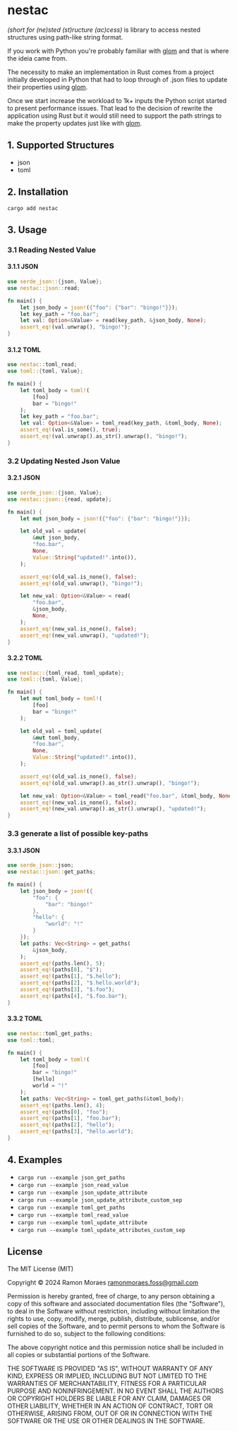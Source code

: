 # nestac

_(short for (ne)sted (st)ructure (ac)cess)_ is library to access nested
structures using path-like string format.

If you work with Python you're probably familiar with
[glom](https://glom.readthedocs.io/en/latest/) and that is where the ideia came
from.

The necessity to make an implementation in Rust comes from a project initially
developed in Python that had to loop through of .json files to update their
properties using [glom](https://glom.readthedocs.io/en/latest/).

Once we start increase the workload to 1k+ inputs the Python script started to
present performance issues. That lead to the decision of rewrite the application
using Rust but it would still need to support the path strings to make the
property updates just like with [glom](https://glom.readthedocs.io/en/latest/).

## 1. Supported Structures

- json
- toml

## 2. Installation

`cargo add nestac`

## 3. Usage

### 3.1 Reading Nested Value

#### 3.1.1 JSON

```rust
use serde_json::{json, Value};
use nestac::json::read;

fn main() {
    let json_body = json!({"foo": {"bar": "bingo!"}});
    let key_path = "foo.bar";
    let val: Option<&Value> = read(key_path, &json_body, None);
    assert_eq!(val.unwrap(), "bingo!");
}
```

#### 3.1.2 TOML

```rust
use nestac::toml_read;
use toml::{toml, Value};

fn main() {
    let toml_body = toml!(
        [foo]
        bar = "bingo!"
    );
    let key_path = "foo.bar";
    let val: Option<&Value> = toml_read(key_path, &toml_body, None);
    assert_eq!(val.is_some(), true);
    assert_eq!(val.unwrap().as_str().unwrap(), "bingo!");
}
```

### 3.2 Updating Nested Json Value

#### 3.2.1 JSON

```rust
use serde_json::{json, Value};
use nestac::json::{read, update};

fn main() {
    let mut json_body = json!({"foo": {"bar": "bingo!"}});

    let old_val = update(
        &mut json_body,
        "foo.bar",
        None,
        Value::String("updated!".into()),
    );

    assert_eq!(old_val.is_none(), false);
    assert_eq!(old_val.unwrap(), "bingo!");

    let new_val: Option<&Value> = read(
        "foo.bar",
        &json_body,
        None,
    );
    assert_eq!(new_val.is_none(), false);
    assert_eq!(new_val.unwrap(), "updated!");
}
```

#### 3.2.2 TOML

```rust
use nestac::{toml_read, toml_update};
use toml::{toml, Value};

fn main() {
    let mut toml_body = toml!(
        [foo]
        bar = "bingo!"
    );

    let old_val = toml_update(
        &mut toml_body,
        "foo.bar",
        None,
        Value::String("updated!".into()),
    );

    assert_eq!(old_val.is_none(), false);
    assert_eq!(old_val.unwrap().as_str().unwrap(), "bingo!");

    let new_val: Option<&Value> = toml_read("foo.bar", &toml_body, None);
    assert_eq!(new_val.is_none(), false);
    assert_eq!(new_val.unwrap().as_str().unwrap(), "updated!");
}
```

### 3.3 generate a list of possible key-paths

#### 3.3.1 JSON

```rust
use serde_json::json;
use nestac::json::get_paths;

fn main() {
    let json_body = json!({
        "foo": {
            "bar": "bingo!"
        },
        "hello": {
            "world": "!"
        }
    });
    let paths: Vec<String> = get_paths(
        &json_body,
    );
    assert_eq!(paths.len(), 5);
    assert_eq!(paths[0], "$");
    assert_eq!(paths[1], "$.hello");
    assert_eq!(paths[2], "$.hello.world");
    assert_eq!(paths[3], "$.foo");
    assert_eq!(paths[4], "$.foo.bar");
}
```

#### 3.3.2 TOML

```rust
use nestac::toml_get_paths;
use toml::toml;

fn main() {
    let toml_body = toml!(
        [foo]
        bar = "bingo!"
        [hello]
        world = "!"
    );
    let paths: Vec<String> = toml_get_paths(&toml_body);
    assert_eq!(paths.len(), 4);
    assert_eq!(paths[0], "foo");
    assert_eq!(paths[1], "foo.bar");
    assert_eq!(paths[2], "hello");
    assert_eq!(paths[3], "hello.world");
}
```

## 4. Examples

- `cargo run --example json_get_paths`
- `cargo run --example json_read_value`
- `cargo run --example json_update_attribute`
- `cargo run --example json_update_attribute_custom_sep`
- `cargo run --example toml_get_paths`
- `cargo run --example toml_read_value`
- `cargo run --example toml_update_attribute`
- `cargo run --example toml_update_attributes_custom_sep`

## License

The MIT License (MIT)

Copyright © 2024 Ramon Moraes <ramonmoraes.foss@gmail.com>

Permission is hereby granted, free of charge, to any person obtaining a copy of
this software and associated documentation files (the "Software"), to deal in
the Software without restriction, including without limitation the rights to
use, copy, modify, merge, publish, distribute, sublicense, and/or sell copies of
the Software, and to permit persons to whom the Software is furnished to do so,
subject to the following conditions:

The above copyright notice and this permission notice shall be included in all
copies or substantial portions of the Software.

THE SOFTWARE IS PROVIDED "AS IS", WITHOUT WARRANTY OF ANY KIND, EXPRESS OR
IMPLIED, INCLUDING BUT NOT LIMITED TO THE WARRANTIES OF MERCHANTABILITY, FITNESS
FOR A PARTICULAR PURPOSE AND NONINFRINGEMENT. IN NO EVENT SHALL THE AUTHORS OR
COPYRIGHT HOLDERS BE LIABLE FOR ANY CLAIM, DAMAGES OR OTHER LIABILITY, WHETHER
IN AN ACTION OF CONTRACT, TORT OR OTHERWISE, ARISING FROM, OUT OF OR IN
CONNECTION WITH THE SOFTWARE OR THE USE OR OTHER DEALINGS IN THE SOFTWARE.
